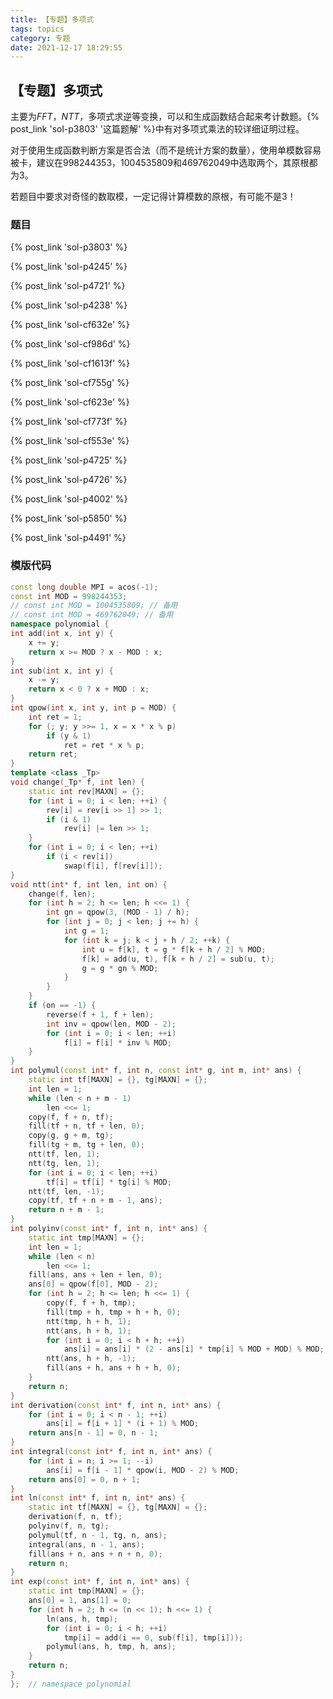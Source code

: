 ```yaml
---
title: 【专题】多项式
tags: topics
category: 专题
date: 2021-12-17 18:29:55
---
```


## 【专题】多项式

主要为$FFT$，$NTT$，多项式求逆等变换，可以和生成函数结合起来考计数题。{% post_link 'sol-p3803' '这篇题解' %}中有对多项式乘法的较详细证明过程。

对于使用生成函数判断方案是否合法（而不是统计方案的数量），使用单模数容易被卡，建议在$998244353$，$1004535809$和$469762049$中选取两个，其原根都为$3$。

若题目中要求对奇怪的数取模，一定记得计算模数的原根，有可能不是$3$！

<!-- more -->
### 题目

{% post_link 'sol-p3803' %} </br>

{% post_link 'sol-p4245' %} </br>

{% post_link 'sol-p4721' %} </br>

{% post_link 'sol-p4238' %} </br>

{% post_link 'sol-cf632e' %} </br>

{% post_link 'sol-cf986d' %} </br>

{% post_link 'sol-cf1613f' %} </br>

{% post_link 'sol-cf755g' %} </br>

{% post_link 'sol-cf623e' %} </br>

{% post_link 'sol-cf773f' %} </br>

{% post_link 'sol-cf553e' %} </br>

{% post_link 'sol-p4725' %} </br>

{% post_link 'sol-p4726' %} </br>

{% post_link 'sol-p4002' %} </br>

{% post_link 'sol-p5850' %} </br>

{% post_link 'sol-p4491' %}

### 模版代码
```cpp
const long double MPI = acos(-1);
const int MOD = 998244353;
// const int MOD = 1004535809; // 备用
// const int MOD = 469762049; // 备用
namespace polynomial {
int add(int x, int y) {
    x += y;
    return x >= MOD ? x - MOD : x;
}
int sub(int x, int y) {
    x -= y;
    return x < 0 ? x + MOD : x;
}
int qpow(int x, int y, int p = MOD) {
    int ret = 1;
    for (; y; y >>= 1, x = x * x % p)
        if (y & 1)
            ret = ret * x % p;
    return ret;
}
template <class _Tp>
void change(_Tp* f, int len) {
    static int rev[MAXN] = {};
    for (int i = 0; i < len; ++i) {
        rev[i] = rev[i >> 1] >> 1;
        if (i & 1)
            rev[i] |= len >> 1;
    }
    for (int i = 0; i < len; ++i)
        if (i < rev[i])
            swap(f[i], f[rev[i]]);
}
void ntt(int* f, int len, int on) {
    change(f, len);
    for (int h = 2; h <= len; h <<= 1) {
        int gn = qpow(3, (MOD - 1) / h);
        for (int j = 0; j < len; j += h) {
            int g = 1;
            for (int k = j; k < j + h / 2; ++k) {
                int u = f[k], t = g * f[k + h / 2] % MOD;
                f[k] = add(u, t), f[k + h / 2] = sub(u, t);
                g = g * gn % MOD;
            }
        }
    }
    if (on == -1) {
        reverse(f + 1, f + len);
        int inv = qpow(len, MOD - 2);
        for (int i = 0; i < len; ++i)
            f[i] = f[i] * inv % MOD;
    }
}
int polymul(const int* f, int n, const int* g, int m, int* ans) {
    static int tf[MAXN] = {}, tg[MAXN] = {};
    int len = 1;
    while (len < n + m - 1)
        len <<= 1;
    copy(f, f + n, tf);
    fill(tf + n, tf + len, 0);
    copy(g, g + m, tg);
    fill(tg + m, tg + len, 0);
    ntt(tf, len, 1);
    ntt(tg, len, 1);
    for (int i = 0; i < len; ++i)
        tf[i] = tf[i] * tg[i] % MOD;
    ntt(tf, len, -1);
    copy(tf, tf + n + m - 1, ans);
    return n + m - 1;
}
int polyinv(const int* f, int n, int* ans) {
    static int tmp[MAXN] = {};
    int len = 1;
    while (len < n)
        len <<= 1;
    fill(ans, ans + len + len, 0);
    ans[0] = qpow(f[0], MOD - 2);
    for (int h = 2; h <= len; h <<= 1) {
        copy(f, f + h, tmp);
        fill(tmp + h, tmp + h + h, 0);
        ntt(tmp, h + h, 1);
        ntt(ans, h + h, 1);
        for (int i = 0; i < h + h; ++i)
            ans[i] = ans[i] * (2 - ans[i] * tmp[i] % MOD + MOD) % MOD;
        ntt(ans, h + h, -1);
        fill(ans + h, ans + h + h, 0);
    }
    return n;
}
int derivation(const int* f, int n, int* ans) {
    for (int i = 0; i < n - 1; ++i)
        ans[i] = f[i + 1] * (i + 1) % MOD;
    return ans[n - 1] = 0, n - 1;
}
int integral(const int* f, int n, int* ans) {
    for (int i = n; i >= 1; --i)
        ans[i] = f[i - 1] * qpow(i, MOD - 2) % MOD;
    return ans[0] = 0, n + 1;
}
int ln(const int* f, int n, int* ans) {
    static int tf[MAXN] = {}, tg[MAXN] = {};
    derivation(f, n, tf);
    polyinv(f, n, tg);
    polymul(tf, n - 1, tg, n, ans);
    integral(ans, n - 1, ans);
    fill(ans + n, ans + n + n, 0);
    return n;
}
int exp(const int* f, int n, int* ans) {
    static int tmp[MAXN] = {};
    ans[0] = 1, ans[1] = 0;
    for (int h = 2; h <= (n << 1); h <<= 1) {
        ln(ans, h, tmp);
        for (int i = 0; i < h; ++i)
            tmp[i] = add(i == 0, sub(f[i], tmp[i]));
        polymul(ans, h, tmp, h, ans);
    }
    return n;
}
};  // namespace polynomial
```

